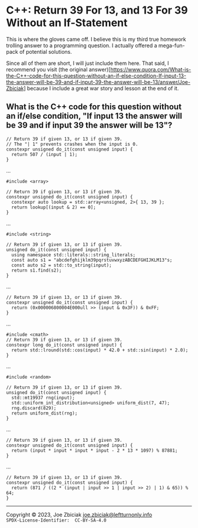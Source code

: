 # C++: Return 39 For 13, and 13 For 39 Without an If-Statement

This is where the gloves came off. I believe this is my third true homework
trolling answer to a programming question.  I actually offered a mega-fun-pack
of potential solutions.

Since all of them are short, I will just include them here.  That said, I
recommend you visit (the original answer)[https://www.quora.com/What-is-the-C++-code-for-this-question-without-an-if-else-condition-If-input-13-the-answer-will-be-39-and-if-input-39-the-answer-will-be-13/answer/Joe-Zbiciak]
because I include a great war story and lesson at the end of it.

## What is the C++ code for this question without an if/else condition, "If input 13 the answer will be 39 and if input 39 the answer will be 13"?

```
// Return 39 if given 13, or 13 if given 39.
// The "| 1" prevents crashes when the input is 0.
constexpr unsigned do_it(const unsigned input) {
  return 507 / (input | 1);
}
```
…
```
#include <array>

// Return 39 if given 13, or 13 if given 39.
constexpr unsigned do_it(const unsigned input) {
  constexpr auto lookup = std::array<unsigned, 2>{ 13, 39 };
  return lookup[(input & 2) == 0];
}
```
…
```
#include <string>

// Return 39 if given 13, or 13 if given 39.
unsigned do_it(const unsigned input) {
  using namespace std::literals::string_literals;
  const auto s1 = "abcdefghijklm39pqrstuvwxyzABCDEFGHIJKLM13"s;
  const auto s2 = std::to_string(input);
  return s1.find(s2);
}
```
…
```
// Return 39 if given 13, or 13 if given 39.
constexpr unsigned do_it(const unsigned input) {
  return (0x000006800004E000ull >> (input & 0x3F)) & 0xFF;
}
```
…
```
#include <cmath>
// Return 39 if given 13, or 13 if given 39.
constexpr long do_it(const unsigned input) {
  return std::lround(std::cos(input) * 42.0 + std::sin(input) * 2.0);
}
```
…

```
#include <random>

// Return 39 if given 13, or 13 if given 39.
unsigned do_it(const unsigned input) {
  std::mt19937 rng(input);
  std::uniform_int_distribution<unsigned> uniform_dist(7, 47);
  rng.discard(829);
  return uniform_dist(rng);
}
```
…
```
// Return 39 if given 13, or 13 if given 39.
constexpr unsigned do_it(const unsigned input) {
  return (input * input * input * input - 2 * 13 * 1097) % 87881;
}
```
…
```
// Return 39 if given 13, or 13 if given 39.
constexpr unsigned do_it(const unsigned input) {
  return (871 / ((2 * (input | input >> 1 | input >> 2) | 1) & 65)) % 64;
}
```
____

Copyright © 2023, Joe Zbiciak <joe.zbiciak@leftturnonly.info>  
`SPDX-License-Identifier:  CC-BY-SA-4.0`
